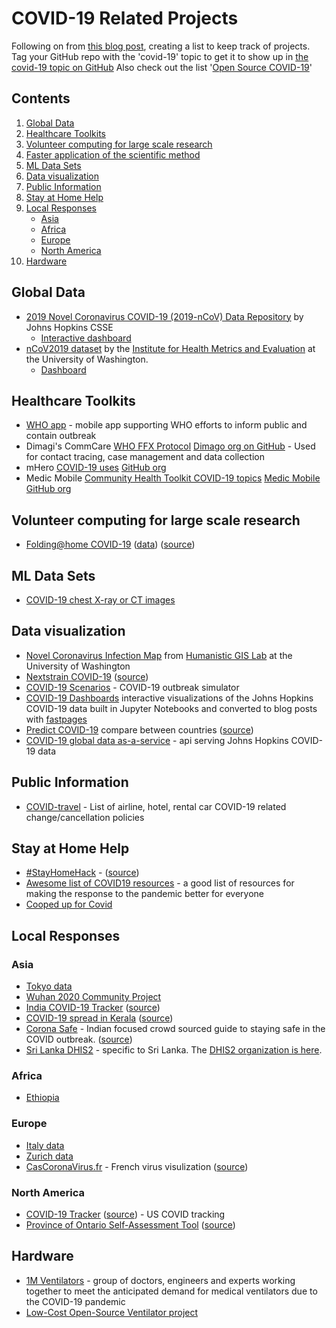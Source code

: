 <!--lint disable awesome-badge awesome-git-repo-age awesome-github-->

# COVID-19 Related Projects

Following on from [this blog post](https://github.blog/2020-03-23-open-collaboration-on-covid-19/), creating a list to keep track of projects. Tag your GitHub repo with the 'covid-19' topic to get it to show up in [the covid-19 topic on GitHub](https://github.com/topics/covid-19)  Also check out the list '[Open Source COVID-19](https://github.com/WeileiZeng/Open-Source-COVID-19)'

## Contents
 1. [Global Data](#global-data)
 1. [Healthcare Toolkits](#healthcare-toolkits)
 1. [Volunteer computing for large scale research](#volunteer-computing-for-large-scale-research)
 1. [Faster application of the scientific method](#faster-application-of-the-scientific-method)
 1. [ML Data Sets](#ml-data-sets)
 1. [Data visualization](#data-visualization)
 1. [Public Information](#public-information)
 1. [Stay at Home Help](#stay-at-home-help)
 1. [Local Responses](#local-responses)
    - [Asia](#asia)
    - [Africa](#africa)
    - [Europe](#europe)
    - [North America](#north-america)
 1. [Hardware](#hardware)
 
## Global Data
 - [2019 Novel Coronavirus COVID-19 (2019-nCoV) Data Repository](https://github.com/CSSEGISandData/COVID-19) by Johns Hopkins CSSE
   - [Interactive dashboard](https://www.arcgis.com/apps/opsdashboard/index.html#/bda7594740fd40299423467b48e9ecf6)
 - [nCoV2019 dataset](https://github.com/beoutbreakprepared/nCoV2019) by the [Institute for Health Metrics and Evaluation](http://www.healthdata.org/) at the University of Washington.
   - [Dashboard](https://healthmap.org/covid-19/)
   
## Healthcare Toolkits
 - [WHO app](https://github.com/WorldHealthOrganization/app) - mobile app supporting WHO efforts to inform public and contain outbreak 
 - Dimagi's CommCare 
[WHO FFX Protocol](https://confluence.dimagi.com/display/commcarepublic/COVID-19+Template+App%3A+WHO+FFX+Protocol) [Dimago org on GitHub](https://github.com/dimagi) - Used for contact tracing, case management and data collection
 - mHero
[COVID-19 uses](https://www.mhero.org/news/three-early-digital-health-covid-19-response-success-stories) [GitHub org](https://github.com/iHRIS)
 - Medic Mobile 
[Community Health Toolkit COVID-19 topics](https://forum.communityhealthtoolkit.org/c/covid-19/24) [Medic Mobile GitHub org](https://github.com/medic)

## Volunteer computing for large scale research
 - [Folding@home COVID-19](https://foldingathome.org/2020/03/10/covid19-update/) ([data](https://github.com/FoldingAtHome/coronavirus)) ([source](https://github.com/FoldingAtHome))
  
## ML Data Sets
 - [COVID-19 chest X-ray or CT images](https://github.com/ieee8023/covid-chestxray-dataset)

## Data visualization
 - [Novel Coronavirus Infection Map](https://github.com/jakobzhao/virus) from [Humanistic GIS Lab](https://hgis.uw.edu/) at the University of Washington
 - [Nextstrain COVID-19](https://nextstrain.org/ncov) ([source](https://github.com/nextstrain))
 - [COVID-19 Scenarios](https://neherlab.org/covid19/) - COVID-19 outbreak simulator
 - [COVID-19 Dashboards](https://covid19dashboards.com/) interactive visualizations of the Johns Hopkins COVID-19 data built in Jupyter Notebooks and converted to blog posts with [fastpages](https://fastpages.fast.ai/)
 - [Predict COVID-19](https://predictcovid.com/) compare between countries ([source](https://github.com/lachlanjc/covid19))
 - [COVID-19 global data as-a-service](https://github.com/mathdroid/covid-19-api) - api serving Johns Hopkins COVID-19 data

## Public Information
- [COVID-travel](https://github.com/peckjon/covid-travel) - List of airline, hotel, rental car COVID-19 related change/cancellation policies

## Stay at Home Help
 - [#StayHomeHack](https://stayhomehack.com/) - ([source](https://github.com/stayhomehack/stayhomehack.com))
 - [Awesome list of COVID19 resources](https://github.com/adamdriscoll/awesome-covid19-resources) - a good list of resources for making the response to the pandemic better for everyone
 - [Cooped up for Covid](https://github.com/LizzySoltis/CoopedUp4Covid19)

## Local Responses

### Asia
 - [Tokyo data](https://github.com/tokyo-metropolitan-gov/covid19)
 - [Wuhan 2020 Community Project](https://community.wuhan2020.org.cn/zh-cn/)
 - [India COVID-19 Tracker](https://www.covid19india.org/) ([source](https://github.com/covid19india/covid19india-react))
 - [COVID-19 spread in Kerala](https://covid19.gulan28.com/) ([source](https://github.com/gulan28/covid19-viz))
 - [Corona Safe](https://coronasafe.in/) - Indian focused crowd sourced guide to staying safe in the COVID outbreak. ([source](https://github.com/coronasafe/))
 - [Sri Lanka DHIS2](https://community.dhis2.org/t/dhis2-for-covid-19-surveillance-sri-lankan-use-case/38516) - specific to Sri Lanka. The [DHIS2 organization is here](https://covid.dhis2.org/).

### Africa
 -  [Ethiopia](https://github.com/Ethiopia-COVID19/community)

### Europe
 - [Italy data](https://github.com/pcm-dpc/COVID-19)
 - [Zurich data](https://github.com/openZH/covid_19)
 - [CasCoronaVirus.fr](https://www.cascoronavirus.fr/) - French virus visulization ([source](https://github.com/souryvath/ng-covid-19))

### North America
 - [COVID-19 Tracker](https://covidtracking.com/) ([source](https://github.com/COVID19Tracking)) - US COVID tracking
 - [Province of Ontario Self-Assessment Tool](https://covid-19.ontario.ca/self-assessment/index.html#q0) ([source](https://github.com/ongov/covid-19-self-assessment))

## Hardware
 - [1M Ventilators](https://github.com/1M-Ventilators) - group of doctors, engineers and experts working together to meet the anticipated demand for medical ventilators due to the COVID-19 pandemic
 - [Low-Cost Open-Source Ventilator project](https://github.com/jcl5m1/ventilator)


